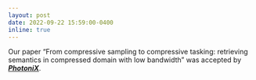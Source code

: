 ```yaml
---
layout: post
date: 2022-09-22 15:59:00-0400
inline: true
---
```


Our paper “From compressive sampling to compressive tasking: retrieving semantics in compressed domain with low bandwidth” was accepted by [***PhotoniX***](https://photonix.springeropen.com/articles/10.1186/s43074-022-00065-1).
